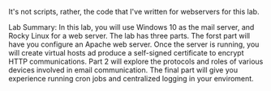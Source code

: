 It's not scripts, rather, the code that I've written for webservers for this lab. 

Lab Summary:
  In this lab, you will use Windows 10 as the mail server, and Rocky Linux for a web server. The lab has three parts. The forst part will have you configure an Apache web server. Once the server is running, you will create virtual hosts ad produce a self-signed certificate to encrypt HTTP communications. Part 2 will explore the protocols and roles of various devices involved in email communication. The final part will give you experience running cron jobs and centralized logging in your enviroment. 
